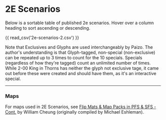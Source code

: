 # 2E Scenarios

Below is a sortable table of published 2e scenarios. Hover over a column heading to sort ascending or descending. 

<!-- Need to add this div before the table to make it sortable because you can't add a class -->
<div class="sortable-table"></div> 

{{ read_csv('2e-scenarios-2.csv') }}

Note that Exclusives and Glyphs are used interchangeably by Paizo. The author's understanding is that Glyph-tagged, non-special (non-exclusive) can be repeated up to 3 times to count for the 10 specials. Specials (regardless of how they're tagged) count an unlimited number of times. While 2-00 King in Thorns has neither the glyph not exclusive tage, it came out before these were created and should have them, as it's an interactive special.

----
### Maps

For maps used in 2E Scenarios, see [Flip Mats & Map Packs in PFS & SFS - Cont.](https://docs.google.com/spreadsheets/d/1_GgzDrV6lOSKTqBxhd1HBdutR_l_nU_EH4pnZeHadjE/edit#gid=300247499) by William Cheung (originally compiled by Michael Eshleman).

